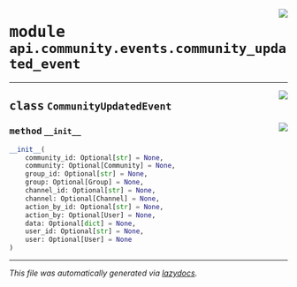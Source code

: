 <!-- markdownlint-disable -->

<a href="https://github.com/switchcollab/Switch-Bots-Python-Library/tree/main/src/switch/api/community/events/community_updated_event.py#L0"><img align="right" src="https://img.shields.io/badge/-source-cccccc?style=flat-square"/></a>

# <kbd>module</kbd> `api.community.events.community_updated_event`






---

<a href="https://github.com/switchcollab/Switch-Bots-Python-Library/tree/main/src/switch/api/community/events/community_updated_event.py#L10"><img align="right" src="https://img.shields.io/badge/-source-cccccc?style=flat-square"/></a>

## <kbd>class</kbd> `CommunityUpdatedEvent`




<a href="https://github.com/switchcollab/Switch-Bots-Python-Library/tree/main/src/switch/api/community/events/community_updated_event.py#L11"><img align="right" src="https://img.shields.io/badge/-source-cccccc?style=flat-square"/></a>

### <kbd>method</kbd> `__init__`

```python
__init__(
    community_id: Optional[str] = None,
    community: Optional[Community] = None,
    group_id: Optional[str] = None,
    group: Optional[Group] = None,
    channel_id: Optional[str] = None,
    channel: Optional[Channel] = None,
    action_by_id: Optional[str] = None,
    action_by: Optional[User] = None,
    data: Optional[dict] = None,
    user_id: Optional[str] = None,
    user: Optional[User] = None
)
```











---

_This file was automatically generated via [lazydocs](https://github.com/ml-tooling/lazydocs)._
